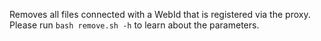 Removes all files connected with a WebId that is registered via the proxy. Please run `bash remove.sh -h` to learn about the parameters.
